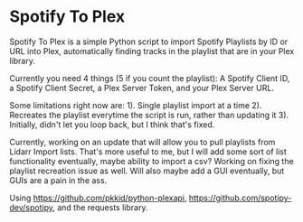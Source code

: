 # Spotify To Plex 

Spotify To Plex is a simple Python script to import Spotify Playlists by ID or URL into Plex, automatically finding tracks in the playlist that are in your Plex library. 

Currently you need 4 things (5 if you count the playlist): A Spotify Client ID, a Spotify Client Secret, a Plex Server Token, and your Plex Server URL. 

Some limitations right now are:
1). Single playlist import at a time
2). Recreates the playlist everytime the script is run, rather than updating it
3). Initially, didn't let you loop back, but I think that's fixed. 

Currently, working on an update that will allow you to pull playlists from Lidarr Import lists. That's more useful to me, but I will add some sort of list functionality eventually, maybe ability to import a csv?
Working on fixing the playlist recreation issue as well. Will also maybe add a GUI eventually, but GUIs are a pain in the ass. 

Using https://github.com/pkkid/python-plexapi, https://github.com/spotipy-dev/spotipy, and the requests library. 
